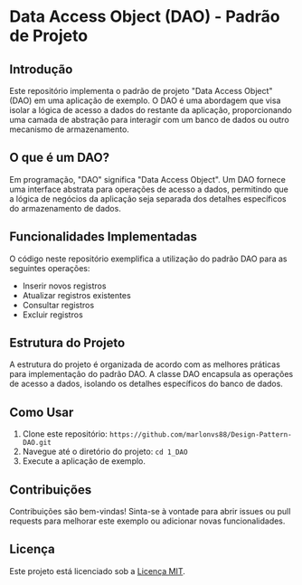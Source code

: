 # Data Access Object (DAO) - Padrão de Projeto

## Introdução

Este repositório implementa o padrão de projeto "Data Access Object" (DAO) em uma aplicação de exemplo. 
O DAO é uma abordagem que visa isolar a lógica de acesso a dados do restante da aplicação, 
proporcionando uma camada de abstração para interagir com um banco de dados ou outro mecanismo de armazenamento.

## O que é um DAO?

Em programação, "DAO" significa "Data Access Object". Um DAO fornece uma interface abstrata para operações de acesso a dados, 
permitindo que a lógica de negócios da aplicação seja separada dos detalhes específicos do armazenamento de dados.

## Funcionalidades Implementadas

O código neste repositório exemplifica a utilização do padrão DAO para as seguintes operações:

- Inserir novos registros
- Atualizar registros existentes
- Consultar registros
- Excluir registros

## Estrutura do Projeto

A estrutura do projeto é organizada de acordo com as melhores práticas para implementação do padrão DAO. A classe DAO encapsula as operações de acesso a dados, 
isolando os detalhes específicos do banco de dados.

## Como Usar

1. Clone este repositório: `https://github.com/marlonvs88/Design-Pattern-DAO.git`
2. Navegue até o diretório do projeto: `cd 1_DAO`
3. Execute a aplicação de exemplo.

## Contribuições

Contribuições são bem-vindas! Sinta-se à vontade para abrir issues ou pull requests para melhorar este exemplo ou adicionar novas funcionalidades.

## Licença

Este projeto está licenciado sob a [Licença MIT](LICENSE).

